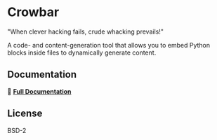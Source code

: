 # Crowbar

"When clever hacking fails, crude whacking prevails!"

A code- and content-generation tool that allows you to embed Python blocks inside files to dynamically generate content.

## Documentation

📖 **[Full Documentation](https://jwdevantier.github.io/crowbar/)**


## License

BSD-2
